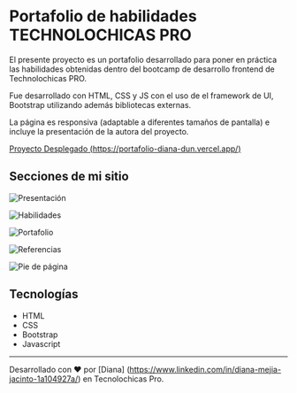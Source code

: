 # Portafolio de habilidades TECHNOLOCHICAS PRO

El presente proyecto es un portafolio desarrollado para poner en práctica las habilidades obtenidas dentro del bootcamp de desarrollo frontend de Technolochicas PRO.

Fue desarrollado con HTML, CSS y JS con el uso de el framework de UI, Bootstrap utilizando además bibliotecas externas.

La página es responsiva (adaptable a diferentes tamaños de pantalla) e incluye la presentación de la autora del proyecto.

[Proyecto Desplegado (https://portafolio-diana-dun.vercel.app/)](https://portafolio-diana-dun.vercel.app/)

## Secciones de mi sitio
![Presentación](/Portafolio/1.png)

![Habilidades](/Portafolio/2.png)

![Portafolio](/Portafolio/3.png)

![Referencias](/Portafolio/4.png)

![Pie de página](/Portafolio/5.png)

## Tecnologías 
* HTML
* CSS
* Bootstrap
* Javascript
---

Desarrollado con ❤️ por [Diana] (https://www.linkedin.com/in/diana-mejia-jacinto-1a104927a/) en Tecnolochicas Pro.

